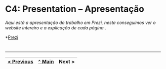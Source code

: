 # C4: Presentation – Apresentação


_Aqui está a apresentação do trabalho em Prezi, nesta conseguimos ver o website intereiro e a explicação de cada página._. 

*[Prezi](https://prezi.com/view/xhHRvrTOnnRARl1cqy2B/)


#

---  
[< Previous](c3.md) | [^ Main](https://github.com/tiwm23tig05/tiwm23tig05) | Next >
:--- | :---: | ---: 